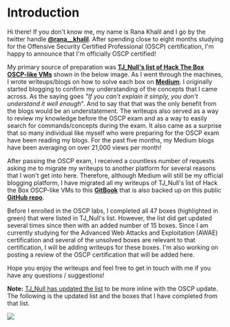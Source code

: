 # Introduction

Hi there! If you don't know me, my name is Rana Khalil and I go by the twitter handle [**@rana\_\_khalil**](https://twitter.com/rana__khalil). After spending close to eight months studying for the Offensive Security Certified Professional \(OSCP\) certification, I'm happy to announce that I'm officially OSCP certified! 

My primary source of preparation was [**TJ\_Null's list of Hack The Box OSCP-like VMs**](https://docs.google.com/spreadsheets/u/1/d/1dwSMIAPIam0PuRBkCiDI88pU3yzrqqHkDtBngUHNCw8/htmlview#) shown in the below image. As I went through the machines, I wrote writeups/blogs on how to solve each box on [**Medium**](https://medium.com/@ranakhalil101). I originally started blogging to confirm my understanding of the concepts that I came across. As the saying goes _"If you can't explain it simply, you don't understand it well enough_". And to say that that was the only benefit from the blogs would be an understatement. The writeups also served as a way to review my knowledge before the OSCP exam and as a way to easily search for commands/concepts during the exam. It also came as a surprise that so many individual like myself who were preparing for the OSCP exam have been reading my blogs. For the past five months, my Medium blogs have been averaging on over 21,000 views per month! 

After passing the OSCP exam, I received a countless number of requests asking me to migrate my writeups to another platform for several reasons that I won't get into here. Therefore, although Medium will still be my official blogging platform, I have migrated all my writeups of TJ\_Null's list of Hack the Box OSCP-like VMs to this [**GitBook**](https://rana-khalil.gitbook.io/hack-the-box-oscp-preparation/) that is also backed up on this public [**GitHub repo**](https://github.com/rkhal101/Hack-the-Box-OSCP-Preparation). 

Before I enrolled in the OSCP labs, I completed all 47 boxes \(highlighted in green\) that were listed in TJ\_Null's list. However, the list did get updated several times since then with an added number of 15 boxes. Since I am currently studying for the Advanced Web Attacks and Exploitation \(AWAE\) certification and several of the unsolved boxes are relevant to that certification, I will be adding writeups for these boxes. I'm also working on posting a review of the OSCP certification that will be added here.

Hope you enjoy the writeups and feel free to get in touch with me if you have any questions / suggestions! 

**Note:** [TJ\_Null has updated the list](https://twitter.com/TJ_Null/status/1328380512960995331) to be more inline with the OSCP update. The following is the updated list and the boxes that I have completed from that list.

![](.gitbook/assets/screen-shot-2020-11-22-at-11.58.24-am.png)
